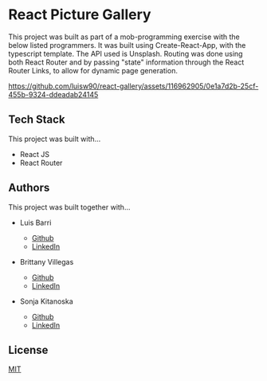 # React Picture Gallery

This project was built as part of a mob-programming exercise with the below listed programmers. 
It was built using Create-React-App, with the typescript template. The API used is Unsplash. 
Routing was done using both React Router and by passing "state" information through the React Router Links, to allow for dynamic page generation.


https://github.com/luisw90/react-gallery/assets/116962905/0e1a7d2b-25cf-455b-9324-ddeadab24145


## Tech Stack
This project was built with...
- React JS
- React Router

## Authors

This project was built together with...

- Luis Barri
    - [Github](https://github.com/luisw90)
    - [LinkedIn](https://www.linkedin.com/in/luis-barri-a1a393ab/)

- Brittany Villegas
    - [Github](https://github.com/bretagne-marie)
    - [LinkedIn](https://www.linkedin.com/in/bmvillegas/)

- Sonja Kitanoska
    - [Github](https://github.com/Sonja-Kitanoska)
    - [LinkedIn](https://www.linkedin.com/in/sonja-kitanoska-986ba8a8/)


## License

[MIT](https://choosealicense.com/licenses/mit/)


